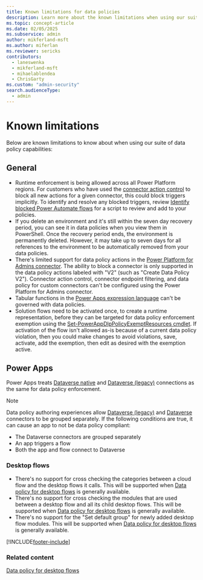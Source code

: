 ```yaml
---
title: Known limitations for data policies
description: Learn more about the known limitations when using our suite of data policy capabilities.
ms.topic: concept-article
ms.date: 02/05/2025
ms.subservice: admin
author: mikferland-msft
ms.author: miferlan
ms.reviewer: sericks
contributors:
  - laneswenka
  - mikferland-msft
  - mihaelablendea
  - ChrisGarty
ms.custom: "admin-security"
search.audienceType: 
  - admin
---
```


# Known limitations

Below are known limitations to know about when using our suite of data policy capabilities:

## General
- Runtime enforcement is being allowed across all Power Platform regions. For customers who have used the [connector action control](connector-action-control.md) to block all new actions for a given connector, this could block triggers implicitly.  To identify and resolve any blocked triggers, review [Identify blocked Power Automate flows](identify-blocked-flows-data-policies.md) for a script to review and add to your policies.
- If you delete an environment and it's still within the seven day recovery period, you can see it in data policies when you view them in PowerShell. Once the recovery period ends, the environment is permanently deleted. However, it may take up to seven days for all references to the environment to be automatically removed from your data policies.
- There's limited support for data policy actions in the [Power Platform for Admins connector](/connectors/powerplatformforadmins/). The ability to block a connector is only supported in the data policy actions labeled with "V2" (such as "Create Data Policy V2"). Connector action control, connector endpoint filtering, and data policy for custom connectors can't be configured using the Power Platform for Admins connector.
- Tabular functions in the [Power Apps expression language](/powerapps/maker/canvas-apps/formula-reference) can't be governed with data policies.
- Solution flows need to be activated once, to create a runtime representation, before they can be targeted for data policy enforcement exemption using the [Set-PowerAppDlpPolicyExemptResources cmdlet](/powershell/module/microsoft.powerapps.administration.powershell/set-powerappdlppolicyexemptresources). If activation of the flow isn't allowed as-is because of a current data policy violation, then you could make changes to avoid violations, save, activate, add the exemption, then edit as desired with the exemption active.

## Power Apps
Power Apps treats [Dataverse native](/power-apps/maker/canvas-apps/data-platform-create-app-scratch) and [Dataverse (legacy)](/connectors/commondataservice/) connections as the same for data policy enforcement. 

> [!NOTE]
> Data policy authoring experiences allow [Dataverse (legacy)](/connectors/commondataservice/) and [Dataverse](/connectors/commondataserviceforapps/) connectors to be grouped separately. If the following conditions are true, it can cause an app to not be data policy compliant:
> - The Dataverse connectors are grouped separately
> - An app triggers a flow 
> - Both the app and flow connect to Dataverse

### Desktop flows
- There's no support for cross checking the categories between a cloud flow and the desktop flows it calls. This will be supported when [Data policy for desktop flows](/power-automate/prevent-data-loss#data-loss-prevention-dlp-for-desktop-flows-preview) is generally available.
- There's no support for cross checking the modules that are used between a desktop flow and all its child desktop flows. This will be supported when [Data policy for desktop flows](/power-automate/prevent-data-loss#data-loss-prevention-dlp-for-desktop-flows-preview) is generally available.
- There's no support for the "Set default group" for newly added desktop flow modules. This will be supported when [Data policy for desktop flows](/power-automate/prevent-data-loss#data-loss-prevention-dlp-for-desktop-flows-preview) is generally available.


[!INCLUDE[footer-include](../includes/footer-banner.md)]

### Related content
[Data policy for desktop flows](/power-automate/prevent-data-loss#data-loss-prevention-dlp-for-desktop-flows-preview)
